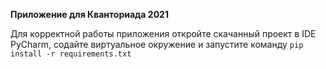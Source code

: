 **Приложение для Кванториада 2021**

Для корректной работы приложения откройте скачанный проект в IDE PyCharm, содайте виртуальное окружение и запустите команду `pip install -r requirements.txt` 